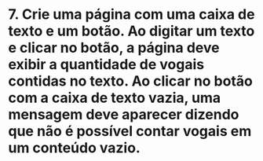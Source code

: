 # 7. Crie uma página com uma caixa de texto e um botão. Ao digitar um texto e clicar no botão, a página deve exibir a quantidade de vogais contidas no texto. Ao clicar no botão com a caixa de texto vazia, uma mensagem deve aparecer dizendo que não é possível contar vogais em um conteúdo vazio.
